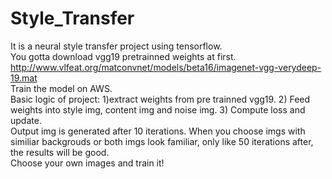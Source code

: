 # Style_Transfer
It is a neural style transfer project using tensorflow.  
You gotta download vgg19 pretrainned weights at first. http://www.vlfeat.org/matconvnet/models/beta16/imagenet-vgg-verydeep-19.mat  
Train the model on AWS.  
Basic logic of project: 1)extract weights from pre trainned vgg19. 2) Feed weights into style img, content img and noise img. 3) Compute loss and update.  
Output img is generated after 10 iterations. When you choose imgs with similiar backgrouds or both imgs look familiar, only like 50 iterations after, the results will be good.  
Choose your own images and train it!
